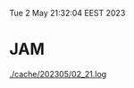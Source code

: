 Tue  2 May 21:32:04 EEST 2023
# JAM
<a href='./cache/202305/02_21.log'>./cache/202305/02_21.log</a>
